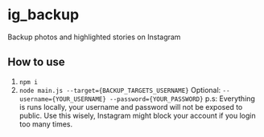 # ig_backup
Backup photos and highlighted stories on Instagram

## How to use
1. `npm i`
2. `node main.js --target={BACKUP_TARGETS_USERNAME}`
Optional: `--username={YOUR_USERNAME} --password={YOUR_PASSWORD}`
p.s: Everything is runs locally, your username and password will not be exposed to public.
Use this wisely, Instagram might block your account if you login too many times.
